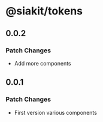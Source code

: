# @siakit/tokens

## 0.0.2

### Patch Changes

- Add more components

## 0.0.1

### Patch Changes

- First version various components
